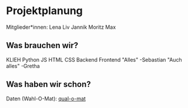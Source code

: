 # Projektplanung

Mitglieder*innen:
Lena
Liv
Jannik
Moritz
Max

## Was brauchen wir?
  KLIEH
  Python
  JS
  HTML
  CSS
  Backend
  Frontend
  "Alles" -Sebastian
  "Auch alles" -Gretha

## Was haben wir schon?


  Daten (Wahl-O-Mat): [qual-o-mat](https://github.com/gockelhahn/qual-o-mat-data)
